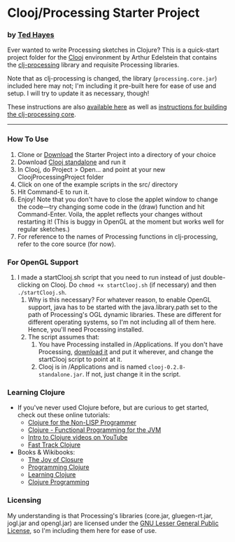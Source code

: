 # Clooj/Processing Starter Project
### by [Ted Hayes](http://log.liminastudio.com)

Ever wanted to write Processing sketches in Clojure? This is a quick-start project folder for the [Clooj](https://github.com/arthuredelstein/clooj) environment by Arthur Edelstein that contains the [clj-processing](https://github.com/rosado/clj-processing) library and requisite Processing libraries.

Note that as clj-processing is changed, the library (`processing.core.jar`) included here may not; I'm including it pre-built here for ease of use and setup.  I will try to update it as necessary, though!

These instructions are also [available here](http://log.liminastudio.com/programming/getting-started-with-clojure-processing) as well as [instructions for building the clj-processing core](http://log.liminastudio.com/programming/how-to-build-clj-processing).

---

### How To Use
1. Clone or [Download](https://github.com/virgildisgr4ce/CloojProcessingStarter/zipball/master) the Starter Project into a directory of your choice
1. Download [Clooj standalone](https://github.com/arthuredelstein/clooj/downloads) and run it
1. In Clooj, do Project > Open... and point at your new CloojProcessingProject folder
1. Click on one of the example scripts in the src/ directory
1. Hit Command-E to run it.
1. Enjoy! Note that you don't have to close the applet window to change the code—try changing some code in the (draw) function and hit Command-Enter. Voila, the applet reflects your changes without restarting it! (This is buggy in OpenGL at the moment but works well for regular sketches.)
1. For reference to the names of Processing functions in clj-processing, refer to the core source (for now).

### For OpenGL Support
1. I made a startClooj.sh script that you need to run instead of just double-clicking on Clooj.  Do `chmod +x startClooj.sh` (if necessary) and then `./startClooj.sh`.
	1. Why is this necessary? For whatever reason, to enable OpenGL support, java has to be started with the java.library.path set to the path of Processing's OGL dynamic libraries. These are different for different operating systems, so I'm not including all of them here. Hence, you'll need Processing installed.
	1. The script assumes that:
		1. You have Processing installed in /Applications. If you don't have Processing, [download it](http://processing.org/download/) and put it wherever, and change the startClooj script to point at it.
		2. Clooj is in /Applications and is named `clooj-0.2.8-standalone.jar`. If not, just change it in the script.

### Learning Clojure
- If you've never used Clojure before, but are curious to get started, check out these online tutorials:
	- [Clojure for the Non-LISP Programmer](http://www.moxleystratton.com/article/clojure/for-non-lisp-programmers)
	- [Clojure - Functional Programming for the JVM](http://java.ociweb.com/mark/clojure/article.html)
	- [Intro to Clojure videos on YouTube](http://www.youtube.com/watch?index=0&feature=PlayList&v=Aoeav_T1ARU&list=PLAC43CFB134E85266)
	- [Fast Track Clojure](http://fasttrackclojure.blogspot.com/)
- Books & Wikibooks:
	- [The Joy of Closure](http://joyofclojure.com/)
	- [Programming Clojure](http://pragprog.com/book/shcloj2/programming-clojure)
	- [Learning Clojure](http://en.wikibooks.org/wiki/Learning_Clojure)
	- [Clojure Programming](http://en.wikibooks.org/wiki/Clojure_Programming)

### Licensing
My understanding is that Processing's libraries (core.jar, gluegen-rt.jar, jogl.jar and opengl.jar) are licensed under the [GNU Lesser General Public License](http://www.opensource.org/licenses/lgpl-2.1.php), so I'm including them here for ease of use.